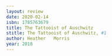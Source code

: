 ```yaml
---
layout: review
date: 2020-02-14
isbn: 1785763679
title: The Tattooist of Auschwitz 
stitle: The Tattooist of Auschwitz, #1
author: Heather   Morris
year: 2018
---
```

